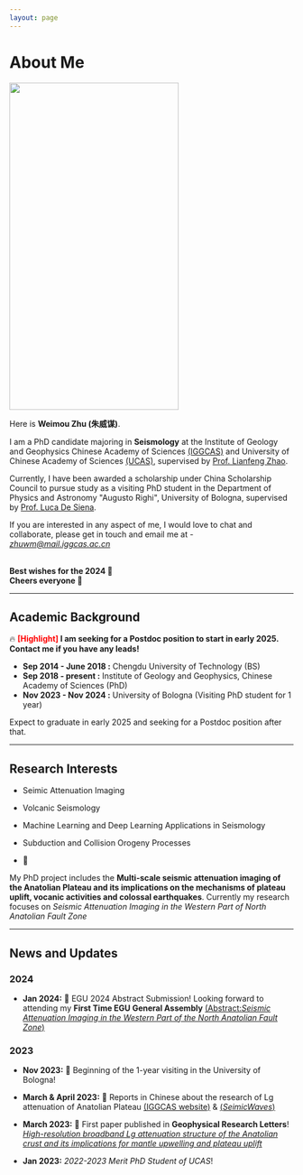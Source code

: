```yaml
---
layout: page
---
```


# About Me

<img src="https://weimouzhu.github.io/images/../../../images/WMZ.jpg" class="floatpic" width="300" height="580">

Here is **Weimou Zhu (朱威谋)**.

I am a PhD candidate majoring in **Seismology** at the Institute of Geology and Geophysics Chinese Academy of Sciences [(IGGCAS)](http://english.igg.cas.cn/) and University of Chinese Academy of Sciences [(UCAS)](https://www.ucas.ac.cn/), supervised by [Prof. Lianfeng Zhao](https://www.researchgate.net/profile/Lianfeng-Zhao). 

Currently, I have been awarded a scholarship under China Scholarship Council to pursue study as a visiting PhD student in the Department of Physics and Astronomy "Augusto Righi", University of Bologna, supervised by [Prof. Luca De Siena](https://www.unibo.it/sitoweb/luca.desiena2/en).

If you are interested in any aspect of me, I would love to chat and collaborate, please get in touch and email me at - *zhuwm@mail.iggcas.ac.cn*

<br>**Best wishes for the 2024 🎊**
<br>**Cheers everyone 🎉**

---
## Academic Background

🔥 **<font color='red'>[Highlight]</font> I am seeking for a Postdoc position to start in early 2025. Contact me if you have any leads!**

- **Sep 2014 - June 2018 :** Chengdu University of Technology (BS)
- **Sep 2018 - present :** Institute of Geology and Geophysics, Chinese Academy of Sciences (PhD)
- **Nov 2023 - Nov 2024 :** University of Bologna (Visiting PhD student for 1 year)

Expect to graduate in early 2025 and seeking for a Postdoc position after that.


---

## Research Interests

- Seimic Attenuation Imaging
- Volcanic Seismology
- Machine Learning and Deep Learning Applications in Seismology
- Subduction and Collision Orogeny Processes

- 🔗

My PhD project includes the **Multi-scale seismic attenuation imaging of the Anatolian Plateau and its implications on the mechanisms of plateau uplift, vocanic activities and colossal earthquakes**. Currently my research focuses on *Seismic Attenuation Imaging in the Western Part of North Anatolian Fault Zone*

---

## News and Updates

### 2024
- **Jan 2024:** 🥳 EGU 2024 Abstract Submission! 
  Looking forward to attending my **First Time EGU General Assembly** 
  [(Abstract:*Seismic Attenuation Imaging in the Western Part of the North Anatolian Fault Zone*)](https://meetingorganizer.copernicus.org/EGU24/EGU24-3916.html)
  
### 2023
- **Nov 2023:**  🛫 Beginning of the 1-year visiting in the University of Bologna!

- **March & April 2023:** 📰 Reports in Chinese about the research of Lg attenuation of Anatolian Plateau [(IGGCAS website)](https://igg.cas.cn/xwzx/yjcg/202303/t20230329_6720093.html) & [(*SeimicWaves*)
](https://mp.weixin.qq.com/s/7GpheW4wel2JiFRbS3aX4w)

- **March 2023:** 📖 First paper published in **Geophysical Research Letters**!
  [*High-resolution broadband Lg attenuation structure of the Anatolian crust and its implications for mantle upwelling and plateau uplift*](https://doi.org/10.1029/2023GL103470)

- **Jan 2023:** *2022-2023 Merit PhD Student of UCAS*!
